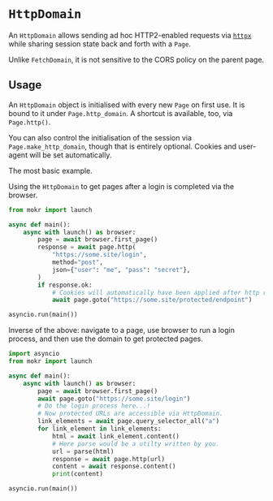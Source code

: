 # `HttpDomain`

An `HttpDomain` allows sending ad hoc HTTP2-enabled requests via [`httpx`](https://pypi.org/project/httpx/)
while sharing session state back and forth with a `Page`.

Unlike `FetchDomain`, it is not sensitive to the CORS policy on the parent page.

## Usage

An `HttpDomain` object is initialised with every new `Page` on first use. It is bound to it under
`Page.http_domain`. A shortcut is available, too, via `Page.http()`.

You can also control the initialisation of the session via `Page.make_http_domain`, though
that is entirely optional. Cookies and user-agent will be set automatically.

The most basic example.
 

Using the `HttpDomain` to get pages after a login is completed via the browser.
```python
from mokr import launch

async def main():
    async with launch() as browser:
        page = await browser.first_page()
        response = await page.http(
            "https://some.site/login",
            method="post",
            json={"user": "me", "pass": "secret"},
        )
        if response.ok:
            # Cookies will automatically have been applied after http request.
            await page.goto("https://some.site/protected/endpoint")

asyncio.run(main())
```

Inverse of the above: navigate to a page, use browser to run a login process, and
then use the domain to get protected pages.

```python
import asyncio
from mokr import launch

async def main():
    async with launch() as browser:
        page = await browser.first_page()
        await page.goto("https://some.site/login")
        # Do the login process here...!
        # Now protected URLs are accessible via HttpDomain.
        link_elements = await page.query_selector_all("a")
        for link_element in link_elements:
            html = await link_element.content()
            # Here parse would be a utilty written by you.
            url = parse(html)
            response = await page.http(url)
            content = await response.content()
            print(content)

asyncio.run(main())
```
